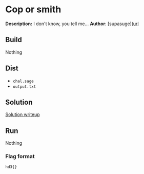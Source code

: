 # Cop or smith

**Description:** I don't know, you tell me...
**Author**: [supasuge]([url](https://github.com/supasuge)

## Build
Nothing

## Dist
- `chal.sage`
- `output.txt`

## Solution
[Solution writeup](url)

## Run
Nothing

### Flag format
`hd3{}`
